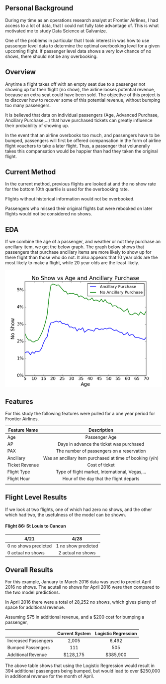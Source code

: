 ## Personal Background

During my time as an operations research analyst at Frontier Airlines, I had access to a lot of data,
that I could not fully take advantage of.  This is what motivated me to study Data Science at Galvanize.

One of the problems in particular that I took interest in was how to use passenger level data to determine the optimal overbooking level for a given upcoming flight.  If passenger level data shows a very low chance of no shows, there should not be any overbooking.

## Overview

Anytime a flight takes off with an empty seat due to a passenger not showing up for their flight (no show), the airline looses potential revenue, because an extra seat could have been sold.  The objective of this project is to discover how to recover some of this potential revenue, without bumping too many passengers.

It is believed that data on individual passengers (Age, Advanced Purchase, Ancillary Purchase,...) that have purchased tickets can greatly influence their probability of showing up.

In the event that an airline overbooks too much, and passengers have to be bumped, passengers will first be offered compansation in the form of airline flight vouchers to take a later flight.  Thus, a passenger that volunerally takes this compansation would be happier than had they taken the original flight.

## Current Method

In the current method, previous flights are looked at and the no show rate for the bottom 10th quartile is used for the overbooking rate.

Flights without historical information would not be overbooked.

Passengers who missed their original flights but were rebooked on later flights would not be considered no shows.

## EDA

If we combine the age of a passenger, and weather or not they purchase an ancillary item, we get the below graph.  The graph below shows that passengers that purchase ancillary items are more likely to show up for there flight than those who do not.  It also appears that 10 year olds are the most likely to make a flight, while 20 year olds are the least likely.

![alt text](Figs/Age2.png)

## Features

For this study the following features were pulled for a one year period for Frontier Airlines.

| Feature Name | Description |
| ------------ |:------------------------:|
| Age | Passenger Age |
| AP | Days in advance the ticket was purchased |
| PAX | The number of passengers on a reservation |
| Ancillary | Was an ancillary item purchased at time of booking (y/n) |
| Ticket Revenue | Cost of ticket |
| Flight Type | Type of flight market, International, Vegas,... |
| Flight Hour | Hour of the day that the flight departs |
|  |  |


## Flight Level Results

If we look at two flights, one of which had zero no shows, and the other which had two, the usefulness of the model can be shown.
#### Flight 86: St Louis to Cancun

| 4/21 | 4/28 |
| ------------ |:------------------------:|
| 0 no shows predicted | 1 no show predicted |
| 0 actual no shows | 2 actual no shows |

[logo]: https://github.com/JohnSteffan/AirlineOverbookingCalculator/tree/master/Figs/EngineerAge.png "text1"


## Overall Results
For this example, January to March 2016 data was used to predict April 2016 no shows.  The acutall no shows for April 2016 were then compared to the two model predictions.

In April 2016 there were a total of 28,252 no shows, which gives plenty of space for additional revenue.

Assuming $75 in additional revenue, and a $200 cost for bumping a passenger,

| | Current System | Logistic Regression |
| ------------ |:------------------------:|:------------------------:|
| Increased Passengers | 2,005 | 6,492 |
| Bumped Passengers | 111 | 505 |
| Additional Revenue | $128,175 | $385,900 |

The above table shows that using the Logistic Regression would result in 394 additional passengers being bumped, but would lead to over $250,000 in additional revenue for the month of April.
